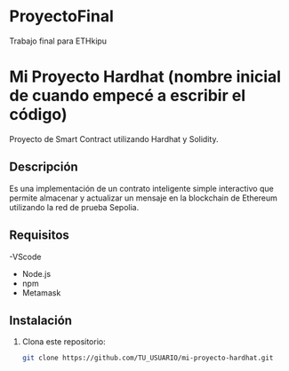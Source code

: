 # ProyectoFinal
Trabajo final para ETHkipu
# Mi Proyecto Hardhat (nombre inicial de cuando empecé a escribir el código)

Proyecto de Smart Contract utilizando Hardhat y Solidity.

## Descripción

Es una implementación de un contrato inteligente simple interactivo que permite almacenar y actualizar un mensaje en la blockchain de Ethereum utilizando la red de prueba Sepolia.

## Requisitos

-VScode
- Node.js
- npm
- Metamask

## Instalación

1. Clona este repositorio:
   ```bash
   git clone https://github.com/TU_USUARIO/mi-proyecto-hardhat.git
